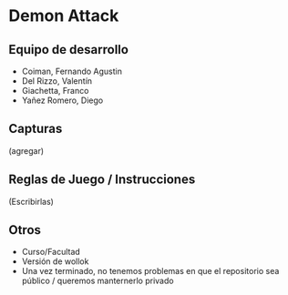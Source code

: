 # Demon Attack

## Equipo de desarrollo

- Coiman, Fernando Agustin
- Del Rizzo, Valentín
- Giachetta, Franco 
- Yañez Romero, Diego 

## Capturas

(agregar)

## Reglas de Juego / Instrucciones

(Escribirlas)


## Otros

- Curso/Facultad
- Versión de wollok
- Una vez terminado, no tenemos problemas en que el repositorio sea público / queremos manternerlo privado
